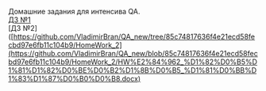 Домашние задания для интенсива QA.<br />
[ДЗ №1](https://github.com/VladimirBran/QA_new/tree/ad866c3c36b8fa3f5df779b9e66e4b81486d48ad/HomeWork_1)<br />
[ДЗ №2]([https://github.com/VladimirBran/QA_new/tree/85c74817636f4e21ecd58fecbd97e6fb11c104b9/HomeWork_2](https://github.com/VladimirBran/QA_new/blob/85c74817636f4e21ecd58fecbd97e6fb11c104b9/HomeWork_2/HW%E2%84%962_%D1%82%D0%B5%D1%81%D1%82%D0%BE%D0%B2%D1%8B%D0%B5_%D1%81%D0%BB%D1%83%D1%87%D0%B0%D0%B8.docx)
